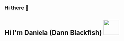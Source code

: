 ### Hi there 👋
<h2>Hi I'm Daniela (Dann Blackfish) <img src="https://media.giphy.com/media/86AOwboOKBxjWKqL7a/giphy.gif" width="50"></h2>

<!--
**DannBlackfish/DannBlackfish** is a ✨ _special_ ✨ repository because its `README.md` (this file) appears on your GitHub profile.

Here are some ideas to get you started:

- 🔭 I’m currently working on ...
- 🌱 I’m currently learning ...
- 👯 I’m looking to collaborate on ...
- 🤔 I’m looking for help with ...
- 💬 Ask me about ...
- 📫 How to reach me: ...
- 😄 Pronouns: ...
- ⚡ Fun fact: ...
-->
